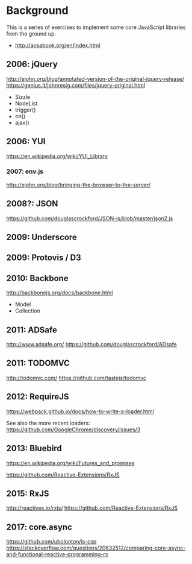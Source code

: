 # Background 

This is a series of exercises to implement some core JavaScript libraries from the ground up. 

- http://aosabook.org/en/index.html

## 2006: jQuery 

http://ejohn.org/blog/annotated-version-of-the-original-jquery-release/
https://genius.it/johnresig.com/files/jquery-original.html

- Sizzle 
- NodeList 
- trigger()
- on()
- ajax()

## 2006: YUI

https://en.wikipedia.org/wiki/YUI_Library

### 2007: env.js 

http://ejohn.org/blog/bringing-the-browser-to-the-server/

## 2008?: JSON 

https://github.com/douglascrockford/JSON-js/blob/master/json2.js

## 2009: Underscore 

## 2009: Protovis / D3

## 2010: Backbone

http://backbonejs.org/docs/backbone.html

- Model 
- Collection 


## 2011: ADSafe 

http://www.adsafe.org/
https://github.com/douglascrockford/ADsafe

## 2011: TODOMVC

http://todomvc.com/
https://github.com/tastejs/todomvc

## 2012: RequireJS

https://webpack.github.io/docs/how-to-write-a-loader.html

See also the more recent loaders: https://github.com/GoogleChrome/discovery/issues/3


## 2013: Bluebird

https://en.wikipedia.org/wiki/Futures_and_promises

https://github.com/Reactive-Extensions/RxJS


## 2015: RxJS

http://reactivex.io/rxjs/
https://github.com/Reactive-Extensions/RxJS

## 2017:  core.async

https://github.com/ubolonton/js-csp
https://stackoverflow.com/questions/20632512/comparing-core-async-and-functional-reactive-programming-rx

